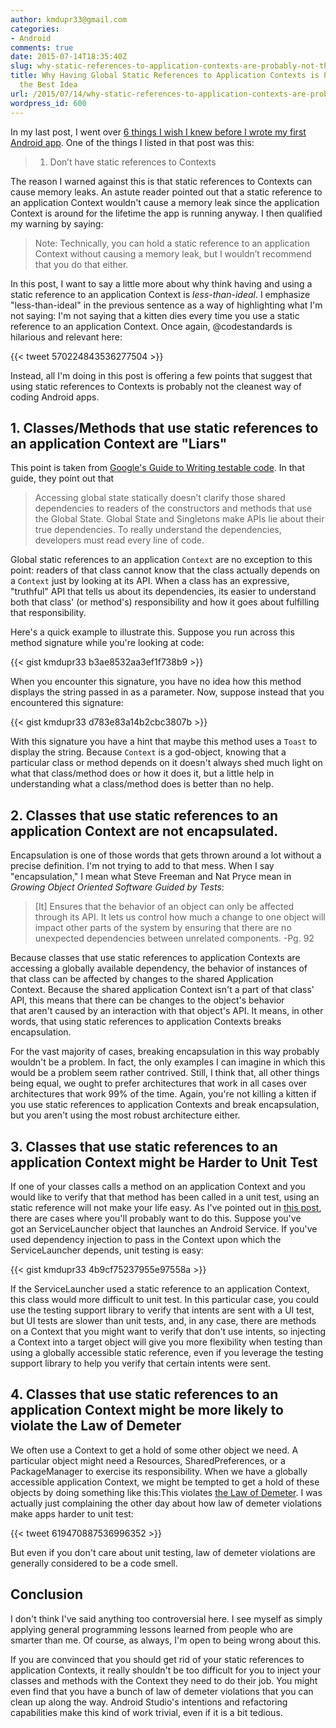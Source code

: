 ```yaml
---
author: kmdupr33@gmail.com
categories:
- Android
comments: true
date: 2015-07-14T18:35:40Z
slug: why-static-references-to-application-contexts-are-probably-not-the-best-idea
title: Why Having Global Static References to Application Contexts is Probably not
  the Best Idea
url: /2015/07/14/why-static-references-to-application-contexts-are-probably-not-the-best-idea/
wordpress_id: 600
---
```


In my last post, I went over [6 things I wish I knew before I wrote my first Android app](http://www.philosophicalhacker.com/2015/07/09/6-things-i-wish-i-knew-before-i-wrote-my-first-android-app/). One of the things I listed in that post was this:

> 1. Don’t have static references to Contexts

The reason I warned against this is that static references to Contexts can cause memory leaks. An astute reader pointed out that a static reference to an application Context wouldn't cause a memory leak since the application Context is around for the lifetime the app is running anyway. I then qualified my warning by saying:


<blockquote>Note: Technically, you can hold a static reference to an application Context without causing a memory leak, but I wouldn’t recommend that you do that either.</blockquote>


In this post, I want to say a little more about why think having and using a static reference to an application Context is _less-than-ideal_. I emphasize "less-than-ideal" in the previous sentence as a way of highlighting what I'm not saying: I'm not saying that a kitten dies every time you use a static reference to an application Context. Once again, @codestandards is hilarious and relevant here:


{{< tweet 570224843536277504 >}}


Instead, all I'm doing in this post is offering a few points that suggest that using static references to Contexts is probably not the cleanest way of coding Android apps. <!--more-->



## 1. Classes/Methods that use static references to an application Context are "Liars"



This point is taken from [Google's Guide to Writing testable code](http://misko.hevery.com/code-reviewers-guide/flaw-brittle-global-state-singletons/). In that guide, they point out that



<blockquote>
Accessing global state statically doesn’t clarify those shared dependencies to readers of the constructors and methods that use the Global State. Global State and Singletons make APIs lie about their true dependencies. To really understand the dependencies, developers must read every line of code.
</blockquote>



Global static references to an application `Context` are no exception to this point: readers of that class cannot know that the class actually depends on a `Context` just by looking at its API. When a class has an expressive, "truthful" API that tells us about its dependencies, its easier to understand both that class' (or method's) responsibility and how it goes about fulfilling that responsibility.

Here's a quick example to illustrate this. Suppose you run across this method signature while you're looking at code:

{{< gist kmdupr33 b3ae8532aa3ef1f738b9  >}}

When you encounter this signature, you have no idea how this method displays the string passed in as a parameter. Now, suppose instead that you encountered this signature:

{{< gist kmdupr33 d783e83a14b2cbc3807b >}}

With this signature you have a hint that maybe this method uses a `Toast` to display the string. Because `Context` is a god-object, knowing that a particular class or method depends on it doesn't always shed much light on what that class/method does or how it does it, but a little help in understanding what a class/method does is better than no help. 



## 2. Classes that use static references to an application Context are not encapsulated.



Encapsulation is one of those words that gets thrown around a lot without a precise definition. I'm not trying to add to that mess. When I say "encapsulation," I mean what Steve Freeman and Nat Pryce mean in _Growing Object Oriented Software Guided by Tests_:



<blockquote>
[It] Ensures that the behavior of an object can only be affected through its API. It lets us control how much a change to one object will impact other parts of the system by ensuring that there are no unexpected dependencies between unrelated components. -Pg. 92
</blockquote>



Because classes that use static references to application Contexts are accessing a globally available dependency, the behavior of instances of that class can be affected by changes to the shared Application Context. Because the shared application Context isn't a part of that class' API, this means that there can be changes to the object's behavior that aren't caused by an interaction with that object's API. It means, in other words, that using static references to application Contexts breaks encapsulation.

For the vast majority of cases, breaking encapsulation in this way probably wouldn't be a problem. In fact, the only examples I can imagine in which this would be a problem seem rather contrived. Still, I think that, all other things being equal, we ought to prefer architectures that work in all cases over architectures that work 99% of the time. Again, you're not killing a kitten if you use static references to application Contexts and break encapsulation, but you aren't using the most robust architecture either.



## 3. Classes that use static references to an application Context might be Harder to Unit Test



If one of your classes calls a method on an application Context and you would like to verify that that method has been called in a unit test, using an static reference will not make your life easy. As I've pointed out in [this post](http://www.philosophicalhacker.com/2015/04/24/why-android-unit-testing-is-so-hard-pt-2/), there are cases where you'll probably want to do this. Suppose you've got an ServiceLauncher object that launches an Android Service. If you've used dependency injection to pass in the Context upon which the ServiceLauncher depends, unit testing is easy:

{{< gist kmdupr33 4b9cf75237955e97558a >}} 

If the ServiceLauncher used a static reference to an application Context, this class would more difficult to unit test. In this particular case, you could use the testing support library to verify that intents are sent with a UI test, but UI tests are slower than unit tests, and, in any case, there are methods on a Context that you might want to verify that don't use intents, so injecting a Context into a target object will give you more flexibility when testing than using a globally accessible static reference, even if you leverage the testing support library to help you verify that certain intents were sent.


## 4. Classes that use static references to an application Context might be more likely to violate the Law of Demeter


We often use a Context to get a hold of some other object we need. A particular object might need a Resources, SharedPreferences, or a PackageManager to exercise its responsibility. When we have a globally accessible application Context, we might be tempted to get a hold of these objects by doing something like this:This violates [the Law of Demeter](https://en.wikipedia.org/wiki/Law_of_Demeter). I was actually just complaining the other day about how law of demeter violations make apps harder to unit test:

{{< tweet 619470887536996352 >}}

But even if you don't care about unit testing, law of demeter violations are generally considered to be a code smell.


## Conclusion


I don't think I've said anything too controversial here. I see myself as simply applying general programming lessons learned from people who are smarter than me. Of course, as always, I'm open to being wrong about this.

If you are convinced that you should get rid of your static references to application Contexts, it really shouldn't be too difficult for you to inject your classes and methods with the Context they need to do their job. You might even find that you have a bunch of law of demeter violations that you can clean up along the way. Android Studio's intentions and refactoring capabilities make this kind of work trivial, even if it is a bit tedious.
